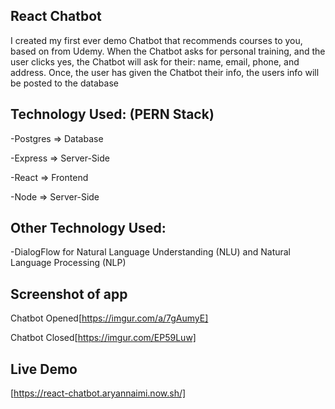 ## React Chatbot

I created my first ever demo Chatbot that recommends courses to you, based on from Udemy.
When the Chatbot asks for personal training, and the user clicks yes,
the Chatbot will ask for their: name, email, phone, and address.
Once, the user has given the Chatbot their info, the users info will be posted to the database

## Technology Used: (PERN Stack)

-Postgres => Database

-Express => Server-Side

-React => Frontend

-Node => Server-Side

## Other Technology Used:
-DialogFlow for Natural Language Understanding (NLU) and Natural Language Processing (NLP)

## Screenshot of app

Chatbot Opened[https://imgur.com/a/7gAumyE]

Chatbot Closed[https://imgur.com/EP59Luw]

## Live Demo
[https://react-chatbot.aryannaimi.now.sh/]

